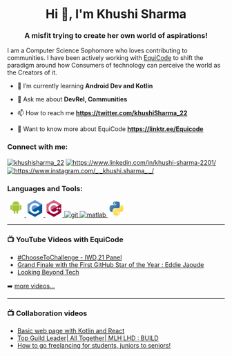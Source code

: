 <h1 align="center">Hi 👋, I'm Khushi Sharma</h1>
<h3 align="center">A misfit trying to create her own world of aspirations!</h3>

I am a Computer Science Sophomore who loves contributing to communities. I have been actively working with [EquiCode](https://linktr.ee/Equicode) to shift the paradigm around how Consumers of technology can perceive the world as the Creators of it. 


- 🌱 I’m currently learning **Android Dev and Kotlin**

- 💬 Ask me about **DevRel, Communities**

- 📫 How to reach me **https://twitter.com/khushiSharma_22**

- 🤝 Want to know more about EquiCode **https://linktr.ee/Equicode**

<h3 align="left">Connect with me:</h3>
<p align="left">
<a href="https://twitter.com/khushisharma_22" target="blank"><img align="center" src="https://cdn.jsdelivr.net/npm/simple-icons@3.0.1/icons/twitter.svg" alt="khushisharma_22" height="30" width="40" /></a>
<a href="https://linkedin.com/in/https://www.linkedin.com/in/khushi-sharma-2201/" target="blank"><img align="center" src="https://cdn.jsdelivr.net/npm/simple-icons@3.0.1/icons/linkedin.svg" alt="https://www.linkedin.com/in/khushi-sharma-2201/" height="30" width="40" /></a>
<a href="https://instagram.com/https://www.instagram.com/_._khushi.sharma_._/" target="blank"><img align="center" src="https://cdn.jsdelivr.net/npm/simple-icons@3.0.1/icons/instagram.svg" alt="https://www.instagram.com/_._khushi.sharma_._/" height="30" width="40" /></a>
</p>

<h3 align="left">Languages and Tools:</h3>
<p align="left"> <a href="https://developer.android.com" target="_blank"> <img src="https://raw.githubusercontent.com/devicons/devicon/master/icons/android/android-original-wordmark.svg" alt="android" width="40" height="40"/> </a> <a href="https://www.cprogramming.com/" target="_blank"> <img src="https://raw.githubusercontent.com/devicons/devicon/master/icons/c/c-original.svg" alt="c" width="40" height="40"/> </a> <a href="https://www.w3schools.com/cpp/" target="_blank"> <img src="https://raw.githubusercontent.com/devicons/devicon/master/icons/cplusplus/cplusplus-original.svg" alt="cplusplus" width="40" height="40"/> </a> <a href="https://git-scm.com/" target="_blank"> <img src="https://www.vectorlogo.zone/logos/git-scm/git-scm-icon.svg" alt="git" width="40" height="40"/> </a> <a href="https://www.mathworks.com/" target="_blank"> <img src="https://raw.githubusercontent.com/simple-icons/simple-icons/master/icons/mathworks.svg" alt="matlab" width="40" height="40"/> </a> <a href="https://www.python.org" target="_blank"> <img src="https://raw.githubusercontent.com/devicons/devicon/master/icons/python/python-original.svg" alt="python" width="40" height="40"/> </a> </p>


---

### 📺 YouTube Videos with EquiCode

<!-- YOUTUBE:START -->
- [#ChooseToChallenge - IWD,21 Panel](https://youtu.be/0wPc3WH8MJw)
- [Grand Finale with the First GitHub Star of the Year : Eddie Jaoude](https://youtu.be/G6ZfLQVpOhQ)
- [Looking Beyond Tech](https://youtu.be/dkFiyfSdIT4)

<!-- YOUTUBE:END -->

➡️ [more videos...](https://youtube.com/equicode)

---

### 📺 Collaboration videos 

<!-- YOUTUBE:START -->
- [Basic web page with Kotlin and React](https://youtu.be/uI3sjvuoPpc)
- [Top Guild Leader| All Together| MLH LHD : BUILD](https://youtu.be/Oxn1wnXcsLk)
- [How to go freelancing for students, juniors to seniors!](https://youtu.be/9ifDcq89Gws)

<!-- YOUTUBE:END -->

